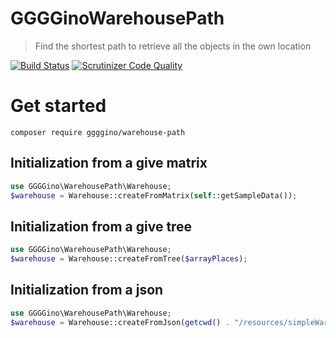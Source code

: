 # GGGGinoWarehousePath

> Find the shortest path to retrieve all the objects in the own location

[![Build Status](https://travis-ci.com/GGGGino/WarehousePath.svg?branch=master)](https://travis-ci.com/GGGGino/WarehousePath)
[![Scrutinizer Code Quality](https://scrutinizer-ci.com/g/GGGGino/WarehousePath/badges/quality-score.png?b=master)](https://scrutinizer-ci.com/g/GGGGino/WarehousePath/?branch=master)

# Get started

```
composer require ggggino/warehouse-path
```

## Initialization from a give matrix

```php
use GGGGino\WarehousePath\Warehouse;
$warehouse = Warehouse::createFromMatrix(self::getSampleData());
```

## Initialization from a give tree

```php
use GGGGino\WarehousePath\Warehouse;
$warehouse = Warehouse::createFromTree($arrayPlaces);
```

## Initialization from a json

```php
use GGGGino\WarehousePath\Warehouse;
$warehouse = Warehouse::createFromJson(getcwd() . "/resources/simpleWarehouse.json")
```